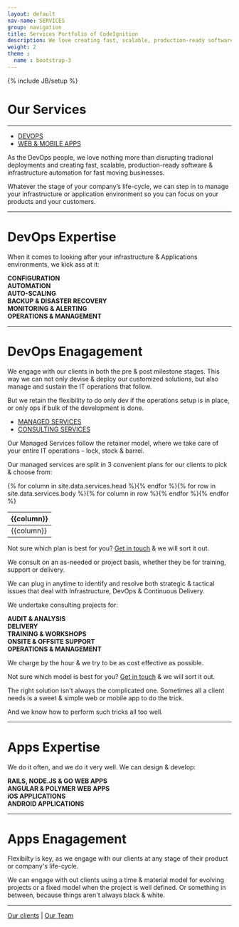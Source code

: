 ```yaml
---
layout: default
nav-name: SERVICES
group: navigation
title: Services Portfolio of CodeIgnition
description: We love creating fast, scalable, production-ready software & infrastructure automation as well as develop fast web & mobile apps. Our DevOps expertise includes Automation & Auto-scaling, Configuration & Operations Management, Backup & Disaster Recovery, and Monitoring. We can manage your entire IT operations or consult on an as needed basis. We also develop iOS & Android apps as well as Rails, Node, Go, Angular & Polymer web applications.
weight: 2
theme :
  name : bootstrap-3
---
```

{% include JB/setup %}

<h1>Our Services</h1>
<hr/>
<div role="tabpanel">
  <ul class="nav nav-pills" role="tablist">
    <li role="presentation" class="active col-md-3 col-md-offset-3"><a href="#devops" aria-controls="devops" role="tab" data-toggle="tab" class="col-md-12">DEVOPS</a></li>
    <li role="presentation" class="col-md-3"><a href="#webapp" aria-controls="webapp" role="tab" data-toggle="tab">WEB & MOBILE APPS</a></li>
  </ul>
  <div class="tab-content">
    <div role="tabpanel" class="tab-pane active" id="devops">
      <div class="content-block">
        <div class="text">
          <p>As the DevOps people, we love nothing more than disrupting tradional deployments and creating fast, scalable, production-ready software & infrastructure automation for fast moving businesses.</p>
          <p>Whatever the stage of your company’s life-cycle, we can step in to manage your infrastructure or application environment so you can focus on your products and your customers.</p>
        </div>
      </div>
      <hr/>
      <div class="content-block">
        <h1 class="purple">DevOps Expertise</h1>
        <p class="text">When it comes to looking after your infrastructure & Applications environments, we kick ass at it:</p>
        <strong>
          <div class="row">
            <div class="col-md-3">CONFIGURATION</div>
            <div class="col-md-3">AUTOMATION</div>
            <div class="col-md-3">AUTO-SCALING</div>
            <div class="col-md-3">BACKUP & DISASTER RECOVERY</div>
          </div>
          <div class="row">
            <div class="col-md-3 col-md-offset-3">MONITORING & ALERTING</div>
            <div class="col-md-3">OPERATIONS & MANAGEMENT</div>
          </div>
        </strong>
      </div>
      <hr/>
      <div class="content-block">
        <h1 class="purple">DevOps Enagagement</h1>
        <p class="text">We engage with our clients in both the pre & post milestone stages. This way we can not only devise & deploy our customized solutions, but also manage and sustain the IT operations that follow.</p>
        <p class="text">But we retain the flexibility to do only dev if the operations setup is in place, or only ops if bulk of the development is done.</p>
      </div>
      <div role="tabpanel">
        <ul class="nav nav-pills" role="tablist">
          <li role="presentation" class="active col-md-3 col-md-offset-3"><a href="#managed" aria-controls="managed service" role="tab" data-toggle="tab">MANAGED SERVICES</a></li>
          <li role="presentation" class="col-md-3"><a href="#consulting" aria-controls="consulting service" role="tab" data-toggle="tab">CONSULTING SERVICES</a></li>
        </ul>
        <div class="tab-content">
          <div role="tabpanel" class="tab-pane active" id="managed">
            <div class="content-block">
              <div class="text">
                <p>Our Managed Services follow the retainer model, where we take care of your entire IT operations – lock, stock & barrel.</p>
                <p>Our managed services are split in 3 convenient plans for our clients to pick & choose from:</p>
              </div>
            </div>
            <table class="table services-table">
              <thead><tr>{% for column in site.data.services.head %}<th>{{column}}</th>{% endfor %}</tr></thead>
              <tbody>{% for row in site.data.services.body %}<tr>{% for column in row %}<td>{{column}}</td>{% endfor %}</tr>{% endfor %}</tbody>
            </table>
            <div class="content-block">
              <p class="text">Not sure which plan is best for you? <a href="/contact.html">Get in touch</a> & we will sort it out.</p>
            </div>
          </div>
          <div role="tabpanel" class="tab-pane" id="consulting">
            <div class="content-block">
              <div class="text">
                <p>We consult on an as-needed or project basis, whether they be for training, support or delivery.</p>
                <p>We can plug in anytime to identify and resolve both strategic & tactical issues that deal with Infrastructure, DevOps & Continuous Delivery.</p>
              </div>
              <p class="text">We undertake consulting projects for:</p>
              <strong>
                <div class="row text">
                  <div class="col-md-4">AUDIT & ANALYSIS</div>
                  <div class="col-md-4">DELIVERY</div>
                  <div class="col-md-4">TRAINING & WORKSHOPS</div>
                </div>
                <div class="row text">
                  <div class="col-md-5 col-md-offset-1">ONSITE & OFFSITE SUPPORT</div>
                  <div class="col-md-5">OPERATIONS & MANAGEMENT</div>
                </div>
              </strong>
              <p class="text">We charge by the hour & we try to be as cost effective as possible.</p>
              <p class="text">Not sure which model is best for you? <a href="/contact.html">Get in touch</a> & we will sort it out.</p>
            </div>
          </div>
        </div>
      </div>
    </div>
    <div role="tabpanel" class="tab-pane" id="webapp">
      <div class="content-block">
        <div class="text">
          <p>The right solution isn't always the complicated one. Sometimes all a client needs is a sweet & simple web or mobile app to do the trick.</p>
          <p>And we know how to perform such tricks all too well.</p>
        </div>
      </div>
      <hr/>
      <div class="content-block">
      <h1 class="purple">Apps Expertise</h1>
        <p class="text">We do it often, and we do it very well. We can design & develop:</p>
        <strong>
          <div class="row">
            <div class="col-md-4 col-md-offset-2">RAILS, NODE.JS & GO WEB APPS</div>
            <div class="col-md-4">ANGULAR & POLYMER WEB APPS</div>
          </div>
          <div class="row">
            <div class="col-md-4 col-md-offset-2">iOS APPLICATIONS</div>
            <div class="col-md-4">ANDROID APPLICATIONS</div>
          </div>
        </strong>
      </div>
      <hr/>
      <div class="content-block">
        <h1 class="purple">Apps Enagagement</h1>
        <p class="text">Flexibilty is key, as we engage with our clients at any stage of their product or company's life-cycle.</p>
        <p class="text">We can engage with out clients using a time & material model for evolving projects or a fixed model when the project is well defined. Or something in between, because things aren't always black & white.</p>
      </div>
    </div>
  </div>
</div>
<hr/>
<div class="content-block">
  <p class="text">
    <a href="/clients.html">Our clients</a>
    |
    <a href="/people/">Our Team</a>
  </p>
</div>
